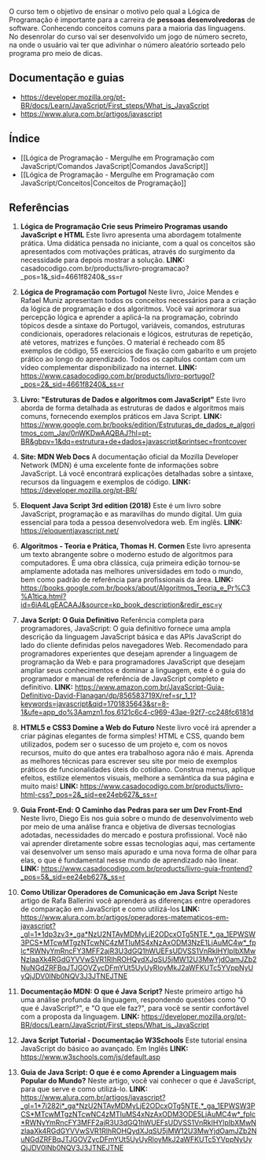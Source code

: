 O curso tem o objetivo de ensinar o motivo pelo qual a Lógica de Programação é importante para a carreira de **pessoas desenvolvedoras** de software. Conhecendo conceitos comuns para a maioria das linguagens.
No desenrolar do curso vai ser desenvolvido um jogo de número secreto, na onde o usuário vai ter que adivinhar o número aleatório sorteado pelo programa pro meio de dicas.

## Documentação e guias
- https://developer.mozilla.org/pt-BR/docs/Learn/JavaScript/First_steps/What_is_JavaScript
- https://www.alura.com.br/artigos/javascript

## Índice
- [[Lógica de Programação - Mergulhe em Programação com JavaScript/Comandos JavaScript|Comandos JavaScript]]
- [[Lógica de Programação - Mergulhe em Programação com JavaScript/Conceitos|Conceitos de Programação]]

## Referências
1. **Lógica de Programação Crie seus Primeiro Programas usando JavaScript e HTML**
	Este livro apresenta uma abordagem totalmente prática. Uma didática pensada no iniciante, com a qual os conceitos são apresentados com motivações práticas, através do surgimento da necessidade para depois mostrar a solução.
	**LINK:** casadocodigo.com.br/products/livro-programacao?_pos=1&_sid=4661f8240&_ss=r

2. **Lógica de Programação com Portugol**
	Neste livro, Joice Mendes e Rafael Muniz apresentam todos os conceitos necessários para a criação da lógica de programação e dos algoritmos. Você vai aprimorar sua percepção lógica e aprender a aplicá-la na programação, cobrindo tópicos desde a sintaxe do Portugol, variáveis, comandos, estruturas condicionais, operadores relacionais e lógicos, estruturas de repetição, até vetores, matrizes e funções. O material é recheado com 85 exemplos de código, 55 exercícios de fixação com gabarito e um projeto prático ao longo do aprendizado. Todos os capítulos contam com um vídeo complementar disponibilizado na internet.
	**LINK:** https://www.casadocodigo.com.br/products/livro-portugol?_pos=2&_sid=4661f8240&_ss=r

3. **Livro: "Estruturas de Dados e algoritmos com JavaScript"**
	Este livro aborda de forma detalhada as estruturas de dados e algoritmos mais comuns, fornecendo exemplos práticos em Java Script.
	**LINK:** https://www.google.com.br/books/edition/Estruturas_de_dados_e_algoritmos_com_Jav/0nWKDwAAQBAJ?hl=pt-BR&gbpv=1&dq=estrutura+de+dados+javascript&printsec=frontcover

4. **Site: MDN Web Docs**
	A documentação oficial da Mozilla Developer Network (MDN) é uma excelente fonte de informações sobre JavaScript. Lá você encontrará explicações detalhadas sobre a sintaxe, recursos da linguagem e exemplos de código.
	**LINK:** https://developer.mozilla.org/pt-BR/

5. **Eloquent Java Script 3rd edition (2018)**
	Este é um livro sobre JavaScript, programação e as maravilhas do mundo digital. Um guia essencial para toda a pessoa desenvolvedora web. Em inglês.
	**LINK:** https://eloquentjavascript.net/

6. **Algoritmos - Teoria e Prática, Thomas H. Cormen**
	Este livro apresenta um texto abrangente sobre o moderno estudo de algoritmos para computadores. É uma obra clássica, cuja primeira edição tornou-se amplamente adotada nas melhores universidades em todo o mundo, bem como padrão de referência para profissionais da área.
	**LINK:** https://books.google.com.br/books/about/Algoritmos_Teoria_e_Pr%C3%A1tica.html?id=6iA4LgEACAAJ&source=kp_book_description&redir_esc=y

7. **Java Script: O Guia Definitivo**
	Referência completa para programadores, JavaScript: O guia definitivo fornece uma ampla descrição da linguagem JavaScript básica e das APIs JavaScript do lado do cliente definidas pelos navegadores Web. Recomendado para programadores experientes que desejam aprender a linguagem de programação da Web e para programadores JavaScript que desejam ampliar seus conhecimentos e dominar a linguagem, este é o guia do programador e manual de referência de JavaScript completo e definitivo.
	**LINK:** https://www.amazon.com.br/JavaScript-Guia-Definitivo-David-Flanagan/dp/856583719X/ref=sr_1_1?keywords=javascript&qid=1701835643&sr=8-1&ufe=app_do%3Aamzn1.fos.6121c6c4-c969-43ae-92f7-cc248fc6181d

8. **HTML5 e CSS3 Domine a Web do Futuro**
	Neste livro você irá aprender a criar páginas elegantes de forma simples! HTML e CSS, quando bem utilizados, podem ser o sucesso de um projeto e, com os novos recursos, muito do que antes era trabalhoso agora não é mais. Aprenda as melhores técnicas para escrever seu site por meio de exemplos práticos de funcionalidades úteis do cotidiano. Construa menus, aplique efeitos, estilize elementos visuais, melhore a semântica da sua página e muito mais!
	**LINK:** https://www.casadocodigo.com.br/products/livro-html-css?_pos=2&_sid=ee24eb627&_ss=r
	
9. **Guia Front-End: O Caminho das Pedras para ser um Dev Front-End**
	Neste livro, Diego Eis nos guia sobre o mundo de desenvolvimento web por meio de uma análise franca e objetiva de diversas tecnologias adotadas, necessidades do mercado e postura profissional. Você não vai aprender diretamente sobre essas tecnologias aqui, mas certamente vai desenvolver um senso mais apurado e uma nova forma de olhar para elas, o que é fundamental nesse mundo de aprendizado não linear.
	**LINK:** https://www.casadocodigo.com.br/products/livro-guia-frontend?_pos=5&_sid=ee24eb627&_ss=r

10. **Como Utilizar Operadores de Comunicação em Java Script**
	Neste artigo de Rafa Ballerini você aprenderá as diferenças entre operadores de comparação em JavaScript e como utilizá-los
	**LINK:** https://www.alura.com.br/artigos/operadores-matematicos-em-javascript?_gl=1*1dp3zv3*_ga*NzU2NTAyMDMyLjE2ODcxOTg5NTE.*_ga_1EPWSW3PCS*MTcwMTgzNTcwNC4zMTIuMS4xNzAxODM3NzE1LjAuMC4w*_fplc*RWNyYmRncFY3MFF2ajR3U3dGQ1hWUEFsUDVSS1VnRklHYlpIbXMwNzlaaXk4RGdGYVVwSVR1RlhROHQydXJqSU5jMW12U3MwYjdOamJZb2NuNGdZRFBqJTJGOVZycDFmYUt5UyUyRloyMkJ2aWFKUTc5YVppNyUyQjJDV0lNb0NQV3J3JTNEJTNE

11. **Documentação MDN: O que é Java Script?**
	Neste primeiro artigo há uma análise profunda da linguagem, respondendo questões como "O que é JavaScript?", e "O que ele faz?", para você se sentir confortável com a proposta da linguagem.
	**LINK:** https://developer.mozilla.org/pt-BR/docs/Learn/JavaScript/First_steps/What_is_JavaScript

12. **Java Script Tutorial - Documentação W3Schools**
	Este tutorial ensina JavaScript do básico ao avançado. Em Inglês
	**LINK:** https://www.w3schools.com/js/default.asp

13. **Guia de Java Script: O que é e como Aprender a Linguagem mais Popular do Mundo?**
	Neste artigo, você vai conhecer o que é JavaScript, para que serve e como utilizá-lo.
	**LINK:** https://www.alura.com.br/artigos/javascript?_gl=1*7i282i*_ga*NzU2NTAyMDMyLjE2ODcxOTg5NTE.*_ga_1EPWSW3PCS*MTcwMTgzNTcwNC4zMTIuMS4xNzAxODM3ODE5LjAuMC4w*_fplc*RWNyYmRncFY3MFF2ajR3U3dGQ1hWUEFsUDVSS1VnRklHYlpIbXMwNzlaaXk4RGdGYVVwSVR1RlhROHQydXJqSU5jMW12U3MwYjdOamJZb2NuNGdZRFBqJTJGOVZycDFmYUt5UyUyRloyMkJ2aWFKUTc5YVppNyUyQjJDV0lNb0NQV3J3JTNEJTNE